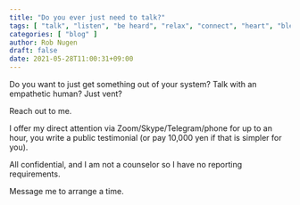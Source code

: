 ```yaml
---
title: "Do you ever just need to talk?"
tags: [ "talk", "listen", "be heard", "relax", "connect", "heart", "blessing" ]
categories: [ "blog" ]
author: Rob Nugen
draft: false
date: 2021-05-28T11:00:31+09:00
---
```


<!--
<img
src="//b.robnugen.com/blog/2021/have_the_courage_to_follow_your_heart_and_intuition.jpg"
alt="Have the courage to follow your heart and intuition"
class="title" />

<div class="note">(image credit:
https://hipwallpaper.com/view/Gtg24n)</div>
-->

Do you want to just get something out of your system?  Talk with an
empathetic human?  Just vent?

Reach out to me.

I offer my direct attention via Zoom/Skype/Telegram/phone for up to an
hour, you write a public testimonial (or pay 10,000 yen if that is
simpler for you).

All confidential, and I am not a counselor so I have no reporting
requirements.

Message me to arrange a time.
